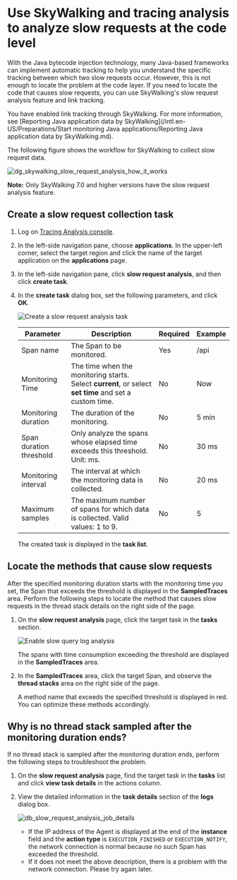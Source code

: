 # Use SkyWalking and tracing analysis to analyze slow requests at the code level

With the Java bytecode injection technology, many Java-based frameworks can implement automatic tracking to help you understand the specific tracking between which two slow requests occur. However, this is not enough to locate the problem at the code layer. If you need to locate the code that causes slow requests, you can use SkyWalking's slow request analysis feature and link tracking.

You have enabled link tracking through SkyWalking. For more information, see [Reporting Java application data by SkyWalking](/intl.en-US/Preparations/Start monitoring Java applications/Reporting Java application data by SkyWalking.md).

The following figure shows the workflow for SkyWalking to collect slow request data.

![dg_skywalking_slow_request_analysis_how_it_works](../images/p139682.png)

**Note:** Only SkyWalking 7.0 and higher versions have the slow request analysis feature.

## Create a slow request collection task

1.  Log on [Tracing Analysis console](https://tracing-sg.console.aliyun.com/).

2.  In the left-side navigation pane, choose **applications**. In the upper-left corner, select the target region and click the name of the target application on the **applications** page.

3.  In the left-side navigation pane, click **slow request analysis**, and then click **create task**.

4.  In the **create task** dialog box, set the following parameters, and click **OK**.

    ![Create a slow request analysis task](../images/p139671.png)

    |Parameter|Description|Required|Example|
    |---------|-----------|--------|-------|
    |Span name|The Span to be monitored.|Yes|/api|
    |Monitoring Time|The time when the monitoring starts. Select **current**, or select **set time** and set a custom time.|No|Now|
    |Monitoring duration|The duration of the monitoring.|No|5 min|
    |Span duration threshold|Only analyze the spans whose elapsed time exceeds this threshold. Unit: ms.|No|30 ms|
    |Monitoring interval|The interval at which the monitoring data is collected.|No|20 ms|
    |Maximum samples|The maximum number of spans for which data is collected. Valid values: 1 to 9.|No|5|

    The created task is displayed in the **task list**.


## Locate the methods that cause slow requests

After the specified monitoring duration starts with the monitoring time you set, the Span that exceeds the threshold is displayed in the **SampledTraces** area. Perform the following steps to locate the method that causes slow requests in the thread stack details on the right side of the page.

1.  On the **slow request analysis** page, click the target task in the **tasks** section.

    ![Enable slow query log analysis](../images/p139677.png)

    The spans with time consumption exceeding the threshold are displayed in the **SampledTraces** area.

2.  In the **SampledTraces** area, click the target Span, and observe the **thread stacks** area on the right side of the page.

    A method name that exceeds the specified threshold is displayed in red. You can optimize these methods accordingly.


## Why is no thread stack sampled after the monitoring duration ends?

If no thread stack is sampled after the monitoring duration ends, perform the following steps to troubleshoot the problem.

1.  On the **slow request analysis** page, find the target task in the **tasks** list and click **view task details** in the actions column.

2.  View the detailed information in the **task details** section of the **logs** dialog box.

    ![db_slow_request_analysis_job_details](../images/p139680.png)

    -   If the IP address of the Agent is displayed at the end of the **instance** field and the **action type** is `EXECUTION_FINISHED` or `EXECUTION_NOTIFY`, the network connection is normal because no such Span has exceeded the threshold.
    -   If it does not meet the above description, there is a problem with the network connection. Please try again later.

